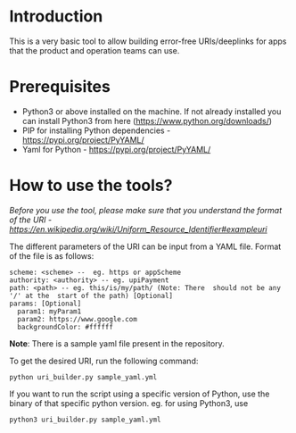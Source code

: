 # Introduction
This is a very basic tool to allow building error-free URIs/deeplinks for apps that the product and operation teams can use.

# Prerequisites
- Python3 or above installed on the machine. If not already installed you can install Python3 from here (https://www.python.org/downloads/)
- PIP for installing Python dependencies - https://pypi.org/project/PyYAML/
- Yaml for Python - https://pypi.org/project/PyYAML/

# How to use the tools?
_Before you use the tool, please make sure that you understand the format of the URI - https://en.wikipedia.org/wiki/Uniform_Resource_Identifier#exampleuri_

The different parameters of the URI can be input from a YAML file. Format of the  file is as follows:
```
scheme: <scheme> --  eg. https or appScheme
authority: <authority> -- eg. upiPayment
path: <path> -- eg. this/is/my/path/ (Note: There  should not be any '/' at the  start of the path) [Optional]
params: [Optional]
  param1: myParam1
  param2: https://www.google.com
  backgroundColor: #ffffff
```
**Note**: There is a sample yaml file present  in the repository.

To get the desired URI, run the following command:
```
python uri_builder.py sample_yaml.yml
```
If you want to run the script using a specific version of Python, use the binary of that specific python version. eg. for using Python3, use
```
python3 uri_builder.py sample_yaml.yml
```




